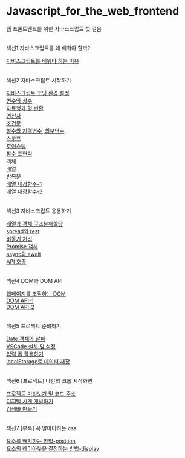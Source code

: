 # Javascript_for_the_web_frontend
웹 프론트엔드를 위한 자바스크립트 첫 걸음
<br/><br/>

<p>섹션1 자바스크립트를 왜 배워야 할까?<p/>
    <a href="https://stbhg5.tistory.com/213">자바스크립트를 배워야 하는 이유</a><br/>
    <br/>

<p>섹션2 자바스크립트 시작하기<p/>
    <a href="https://stbhg5.tistory.com/216?category=1042422">자바스크립트 코딩 환경 설정</a><br/>
    <a href="https://stbhg5.tistory.com/217?category=1042422">변수와 상수</a><br/>
    <a href="https://stbhg5.tistory.com/218">자료형과 형 변환</a><br/>
    <a href="https://stbhg5.tistory.com/220">연산자</a><br/>
    <a href="https://stbhg5.tistory.com/222">조건문</a><br/>
    <a href="https://stbhg5.tistory.com/224">함수와 지역변수, 외부변수</a><br/>
    <a href="https://stbhg5.tistory.com/226">스코프</a><br/>
    <a href="https://stbhg5.tistory.com/227">호이스팅</a><br/>
    <a href="https://stbhg5.tistory.com/229">함수 표현식</a><br/>
    <a href="https://stbhg5.tistory.com/230">객체</a><br/>
    <a href="https://stbhg5.tistory.com/232">배열</a><br/>
    <a href="https://stbhg5.tistory.com/234">반복문</a><br/>
    <a href="https://stbhg5.tistory.com/237">배열 내장함수-1</a><br/>
    <a href="https://stbhg5.tistory.com/240">배열 내장함수-2</a><br/>
    <br/>

<p>섹션3 자바스크립트 응용하기<p/>
    <a href="https://stbhg5.tistory.com/244">배열과 객체 구조분해할당</a><br/>
    <a href="https://stbhg5.tistory.com/255">spread와 rest</a><br/>
    <a href="https://stbhg5.tistory.com/258">비동기 처리</a><br/>
    <a href="https://stbhg5.tistory.com/268">Promise 객체</a><br/>
    <a href="https://stbhg5.tistory.com/272">async와 await</a><br/>
    <a href="https://stbhg5.tistory.com/274">API 호출</a><br/>
    <br/>

<p>섹션4 DOM과 DOM API<p/>
    <a href="https://stbhg5.tistory.com/275">웹페이지를 조작하는 DOM</a><br/>
    <a href="https://stbhg5.tistory.com/277">DOM API-1</a><br/>
    <a href="https://stbhg5.tistory.com/280">DOM API-2</a><br/>
    <br/>

<p>섹션5 프로젝트 준비하기<p/>
    <a href="https://stbhg5.tistory.com/281">Date 객체와 날짜</a><br/>
    <a href="https://stbhg5.tistory.com/282">VSCode 설치 및 설정</a><br/>
    <a href="https://stbhg5.tistory.com/283">입력 폼 활용하기</a><br/>
    <a href="https://stbhg5.tistory.com/284">localStorage로 데이터 저장</a><br/>
    <br/>

<p>섹션6 [프로젝트] 나만의 크롬 시작화면<p/>
    <a href="https://stbhg5.tistory.com/285">프로젝트 미리보기 및 코드 주소</a><br/>
    <a href="https://stbhg5.tistory.com/288">디지털 시계 개발하기</a><br/>
    <a href="https://stbhg5.tistory.com/289">검색바 만들기</a><br/>
    <br/>

<p>섹션7 [부록] 꼭 알아야하는 css<p/>
    <a href="https://stbhg5.tistory.com/286">요소를 배치하는 방법-position</a><br/>
    <a href="https://stbhg5.tistory.com/287">요소의 레이아웃을 결정하는 방법-display</a><br/>
    <br/>
